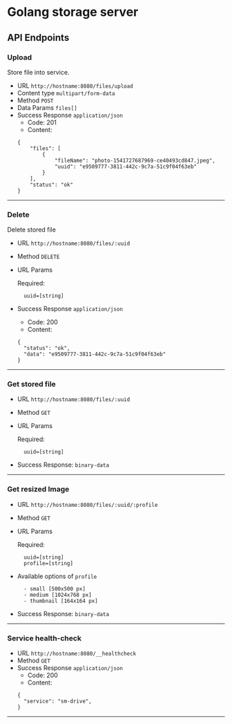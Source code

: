 # Golang storage server
## API Endpoints
### Upload 
Store file into service.
* URL `http://hostname:8080/files/upload`
* Content type `multipart/form-data`
* Method `POST`
* Data Params `files[]`
* Success Response `application/json`
    * Code: 201
    * Content:
    ````
    {
        "files": [
            {
                "fileName": "photo-1541727687969-ce40493cd847.jpeg",
                "uuid": "e9509777-3811-442c-9c7a-51c9f04f63eb"
            }
        ],
        "status": "ok"
    }
  ````
---
### Delete
Delete stored file
* URL `http://hostname:8080/files/:uuid`
* Method `DELETE`
* URL Params
  
  Required: 
 
        uuid=[string]

* Success Response `application/json`
    * Code: 200
    * Content:
    ````
    {
      "status": "ok",
      "data": "e9509777-3811-442c-9c7a-51c9f04f63eb"
    }
    ````
---
### Get stored file
* URL `http://hostname:8080/files/:uuid`
* Method `GET`
* URL Params
  
  Required: 
 
        uuid=[string]
        
* Success Response: `binary-data`
---
### Get resized Image
* URL `http://hostname:8080/files/:uuid/:profile`
* Method `GET`
* URL Params
  
  Required: 
 
        uuid=[string]
        profile=[string]

* Available options of `profile`
        
        - small [500x500 px]
        - medium [1024x768 px]
        - thumbnail [164x164 px]
        
* Success Response: `binary-data`
___
### Service health-check
* URL `http://hostname:8080/__healthcheck`
* Method `GET`
* Success Response `application/json`
    * Code: 200
    * Content:
    ````
    {
      "service": "sm-drive",
    }
    ````
---